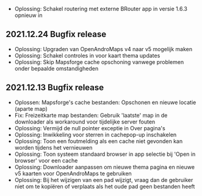 - Oplossing: Schakel routering met externe BRouter app in versie 1.6.3 opnieuw in

## 2021.12.24 Bugfix release

- Oplossing: Upgraden van OpenAndroMaps v4 naar v5 mogelijk maken
- Oplossing: Schakel controles in voor kaart thema updates
- Oplossing: Skip Mapsforge cache opschoning vanwege problemen onder bepaalde omstandigheden

## 2021.12.13 Bugfix release

- Oplossen: Mapsforge's cache bestanden: Opschonen en nieuwe locatie (aparte map)
- Fix: Freizeitkarte map bestanden: Gebruik 'laatste' map in de downloader als workaround voor tijdelijke server fouten
- Oplossing: Vermijd de null pointer exceptie in Over pagina's
- Oplossing: Inwikkeling voor sterren in cachepop-up inschakelen
- Oplossing: Toon een foutmelding als een cache niet gevonden kan worden tijdens het vernieuwen
- Oplossing: Toon systeem standaard browser in app selectie bij 'Open in browser' voor een cache
- Oplossing: Downloader aanpassen om nieuwe thema pagina en nieuwe v5 kaarten voor OpenAndroMaps te gebruiken
- Oplossing: Bij het wijzigen van een pad wijzigt, vraag dan de gebruiker niet om te kopiëren of verplaats als het oude pad geen bestanden heeft
